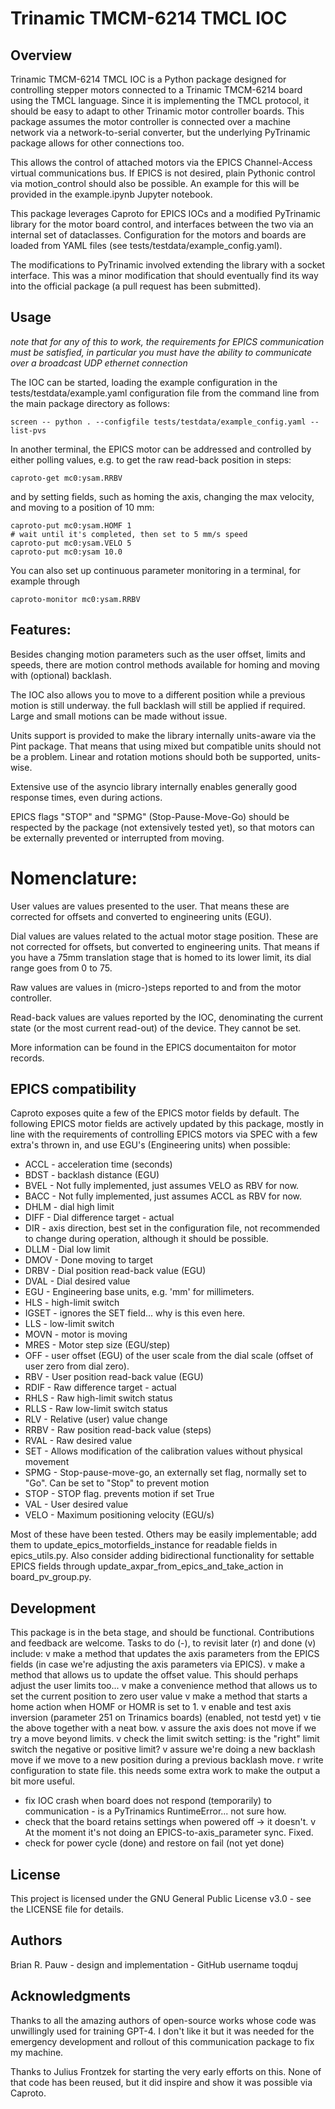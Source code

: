 # Trinamic TMCM-6214 TMCL IOC

## Overview

Trinamic TMCM-6214 TMCL IOC is a Python package designed for controlling stepper motors connected to a Trinamic TMCM-6214 board using the TMCL language. Since it is implementing the TMCL protocol, it should be easy to adapt to other Trinamic motor controller boards. This package assumes the motor controller is connected over a machine network via a network-to-serial converter, but the underlying PyTrinamic package allows for other connections too. 

This allows the control of attached motors via the EPICS Channel-Access virtual communications bus. If EPICS is not desired, plain Pythonic control via motion_control should also be possible. An example for this will be provided in the example.ipynb Jupyter notebook.

This package leverages Caproto for EPICS IOCs and a modified PyTrinamic library for the motor board control, and interfaces between the two via an internal set of dataclasses. Configuration for the motors and boards are loaded from YAML files (see tests/testdata/example_config.yaml). 

The modifications to PyTrinamic involved extending the library with a socket interface. This was a minor modification that should eventually find its way into the official package (a pull request has been submitted). 

## Usage

*note that for any of this to work, the requirements for EPICS communication must be satisfied, in particular you must have the ability to communicate over a broadcast UDP ethernet connection*

The IOC can be started, loading the example configuration in the tests/testdata/example.yaml configuration file from the command line from the main package directory as follows: 
```
screen -- python . --configfile tests/testdata/example_config.yaml --list-pvs
```
In another terminal, the EPICS motor can be addressed and controlled by either polling values, e.g. to get the raw read-back position in steps:

```
caproto-get mc0:ysam.RRBV
```
and by setting fields, such as homing the axis, changing the max velocity, and moving to a position of 10 mm:
```
caproto-put mc0:ysam.HOMF 1
# wait until it's completed, then set to 5 mm/s speed
caproto-put mc0:ysam.VELO 5
caproto-put mc0:ysam 10.0
```
You can also set up continuous parameter monitoring in a terminal, for example through
```
caproto-monitor mc0:ysam.RRBV
```

## Features:

Besides changing motion parameters such as the user offset, limits and speeds, there are motion control methods available for homing and moving with (optional) backlash. 

The IOC also allows you to move to a different position while a previous motion is still underway. the full backlash will still be applied if required. Large and small motions can be made without issue. 

Units support is provided to make the library internally units-aware via the Pint package. That means that using mixed but compatible units should not be a problem. Linear and rotation motions should both be supported, units-wise.

Extensive use of the asyncio library internally enables generally good response times, even during actions. 

EPICS flags "STOP" and "SPMG" (Stop-Pause-Move-Go) should be respected by the package (not extensively tested yet), so that motors can be externally prevented or interrupted from moving. 

# Nomenclature:

User values are values presented to the user. That means these are corrected for offsets and converted to engineering units (EGU). 

Dial values are values related to the actual motor stage position. These are not corrected for offsets, but converted to engineering units. That means if you have a 75mm translation stage that is homed to its lower limit, its dial range goes from 0 to 75. 

Raw values are values in (micro-)steps reported to and from the motor controller.

Read-back values are values reported by the IOC, denominating the current state (or the most current read-out) of the device. They cannot be set.

More information can be found in the EPICS documentaiton for motor records. 

## EPICS compatibility

Caproto exposes quite a few of the EPICS motor fields by default. The following EPICS motor fields are actively updated by this package, mostly in line with the requirements of controlling EPICS motors via SPEC with a few extra's thrown in, and use EGU's (Engineering units) when possible:
  - ACCL - acceleration time (seconds)
  - BDST - backlash distance (EGU)
  - BVEL - Not fully implemented, just assumes VELO as RBV for now. 
  - BACC - Not fully implemented, just assumes ACCL as RBV for now. 
  - DHLM - dial high limit
  - DIFF - Dial difference target - actual
  - DIR  - axis direction, best set in the configuration file, not recommended to change during operation, although it should be possible. 
  - DLLM - Dial low limit
  - DMOV - Done moving to target
  - DRBV - Dial position read-back value (EGU)
  - DVAL - Dial desired value
  - EGU  - Engineering base units, e.g. 'mm' for millimeters. 
  - HLS  - high-limit switch
  - IGSET - ignores the SET field... why is this even here. 
  - LLS  - low-limit switch
  - MOVN - motor is moving
  - MRES - Motor step size (EGU/step)
  - OFF  - user offset (EGU) of the user scale from the dial scale (offset of user zero from dial zero). 
  - RBV  - User position read-back value (EGU)
  - RDIF - Raw difference target - actual
  - RHLS - Raw high-limit switch status
  - RLLS - Raw low-limit switch status
  - RLV - Relative (user) value change
  - RRBV - Raw position read-back value (steps)
  - RVAL - Raw desired value
  - SET - Allows modification of the calibration values without physical movement
  - SPMG - Stop-pause-move-go, an externally set flag, normally set to "Go". Can be set to "Stop" to prevent motion
  - STOP - STOP flag. prevents motion if set True
  - VAL  - User desired value
  - VELO - Maximum positioning velocity (EGU/s)

Most of these have been tested. Others may be easily implementable; add them to update_epics_motorfields_instance for readable fields in epics_utils.py. Also consider adding bidirectional functionality for settable EPICS fields through update_axpar_from_epics_and_take_action in board_pv_group.py. 

## Development

This package is in the beta stage, and should be functional. Contributions and feedback are welcome.
Tasks to do (-), to revisit later (r) and done (v) include: 
  v make a method that updates the axis parameters from the EPICS fields (in case we're adjusting the axis parameters via EPICS). 
  v make a method that allows us to update the offset value. This should perhaps adjust the user limits too...
  v make a convenience method that allows us to set the current position to zero user value
  v make a method that starts a home action when HOMF or HOMR is set to 1. 
  v enable and test axis inversion (parameter 251 on Trinamics boards) (enabled, not testd yet)
  v tie the above together with a neat bow. 
  v assure the axis does not move if we try a move beyond limits. 
  v check the limit switch setting: is the "right" limit switch the negative or positive limit?
  v assure we're doing a new backlash move if we move to a new position during a previous backlash move. 
  r write configuration to state file. this needs some extra work to make the output a bit more useful. 
  - fix IOC crash when board does not respond (temporarily) to communication - is a PyTrinamics RuntimeError... not sure how. 
  - check that the board retains settings when powered off -> it doesn't. 
  v At the moment it's not doing an EPICS-to-axis_parameter sync. Fixed.
  - check for power cycle (done) and restore on fail (not yet done)

## License

This project is licensed under the GNU General Public License v3.0 - see the LICENSE file for details.

## Authors

Brian R. Pauw - design and implementation - GitHub username toqduj

## Acknowledgments

Thanks to all the amazing authors of open-source works whose code was unwillingly used for training GPT-4. I don't like it but it was needed for the emergency development and rollout of this communication package to fix my machine. 

Thanks to Julius Frontzek for starting the very early efforts on this. None of that code has been reused, but it did inspire and show it was possible via Caproto. 